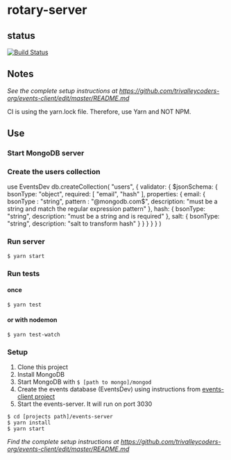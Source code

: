 # rotary-server

## status

[![Build Status](https://travis-ci.org/trivalleycoders-org/rotary-server.svg?branch=master)](https://travis-ci.org/trivalleycoders-org/rotary-server)

## Notes
*See the complete setup instructions at https://github.com/trivalleycoders-org/events-client/edit/master/README.md*

CI is using the yarn.lock file. Therefore, use Yarn and NOT NPM.

## Use

### Start MongoDB server

### Create the users collection
use EventsDev
db.createCollection( "users", {
   validator: { $jsonSchema: {
      bsonType: "object",
      required: [ "email", "hash" ],
      properties: {
          email: {
            bsonType : "string",
            pattern : "@mongodb\.com$",
            description: "must be a string and match the regular expression pattern"
         },
         hash: {
            bsonType: "string",
            description: "must be a string and is required"
         },
         salt: {
            bsonType: "string",
            description: "salt to transform hash"
         }
      }
   } }
} )

### Run server
```
$ yarn start
```
### Run tests
#### once
```
$ yarn test
```
#### or with nodemon
```
$ yarn test-watch
```

### Setup

1) Clone this project
2) Install MongoDB
3) Start MongoDB with
```$ [path to mongo]/mongod ```
4) Create the events database (EventsDev) using instructions from [events-client project](https://github.com/trivalleycoders-org/events-client/edit/master/README.md)
5) Start the events-server. It will run on port 3030
```
$ cd [projects path]/events-server
$ yarn install
$ yarn start
```

*Find the complete setup instructions at https://github.com/trivalleycoders-org/events-client/edit/master/README.md*
